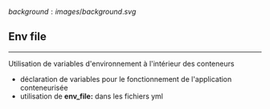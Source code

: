 $background:images/background.svg$
## Env file
---
Utilisation de variables d'environnement à l'intérieur des conteneurs
* déclaration de variables pour le fonctionnement de l'application conteneurisée
* utilisation de **env_file:** dans les fichiers yml

